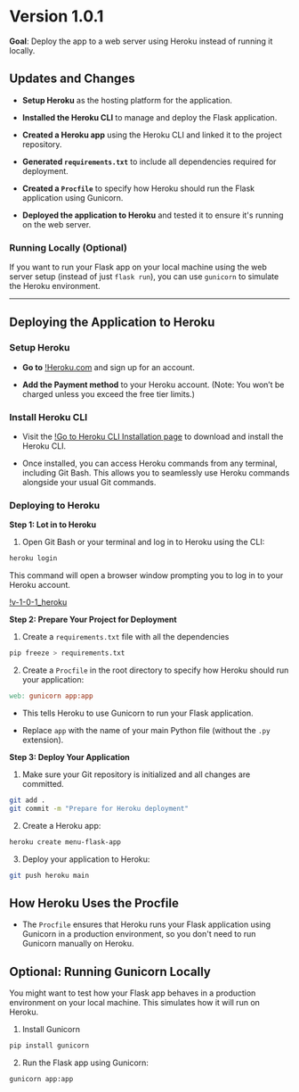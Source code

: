 # Version 1.0.1

**Goal**: Deploy the app to a web server using Heroku instead of running it locally.

## Updates and Changes

- **Setup Heroku** as the hosting platform for the application.

- **Installed the Heroku CLI** to manage and deploy the Flask application.

- **Created a Heroku app** using the Heroku CLI and linked it to the project repository.

- **Generated `requirements.txt`** to include all dependencies required for deployment.

- **Created a `Procfile`** to specify how Heroku should run the Flask application using Gunicorn.

- **Deployed the application to Heroku** and tested it to ensure it's running on the web server.

### Running Locally (Optional)

If you want to run your Flask app on your local machine using the web server setup (instead of just `flask run`), you can use `gunicorn` to simulate the Heroku environment.

---

## Deploying the Application to Heroku

### Setup Heroku

- **Go to** [!Heroku.com]("heroku.com") and sign up for an account.

- **Add the Payment method** to your Heroku account. (Note: You won’t be charged unless you exceed the free tier limits.)

### Install Heroku CLI

- Visit the [!Go to Heroku CLI Installation page](https://devcenter.heroku.com/articles/heroku-cli#install-the-heroku-cli) to download and install the Heroku CLI.

- Once installed, you can access Heroku commands from any terminal, including Git Bash. This allows you to seamlessly use Heroku commands alongside your usual Git commands.


### Deploying to Heroku

**Step 1: Lot in to Heroku**

1. Open Git Bash or your terminal and log in to Heroku using the CLI:

```bash
heroku login
```
This command will open a browser window prompting you to log in to your Heroku account.

[!v-1-0-1_heroku](./images/v-1-0-1_heroku.png)

**Step 2: Prepare Your Project for Deployment**

1. Create a `requirements.txt` file with all the dependencies

```bash
pip freeze > requirements.txt
```

2. Create a `Procfile` in the root directory to specify how Heroku should run your application:

```makefile
web: gunicorn app:app
```
- This tells Heroku to use Gunicorn to run your Flask application.

- Replace `app` with the name of your main Python file (without the `.py` extension).

**Step 3: Deploy Your Application**

1. Make sure your Git repository is initialized and all changes are committed.

```bash
git add .
git commit -m "Prepare for Heroku deployment"
```

2. Create a Heroku app:

```bash
heroku create menu-flask-app
```

3. Deploy your application to Heroku:

```bash
git push heroku main
```

## How Heroku Uses the Procfile

- The `Procfile` ensures that Heroku runs your Flask application using Gunicorn in a production environment, so you don't need to run Gunicorn manually on Heroku. 

## Optional: Running Gunicorn Locally

You might want to test how your Flask app behaves in a production environment on your local machine. This simulates how it will run on Heroku.

1. Install Gunicorn

```bash
pip install gunicorn
```

2.  Run the Flask app using Gunicorn:

```bash
gunicorn app:app
```